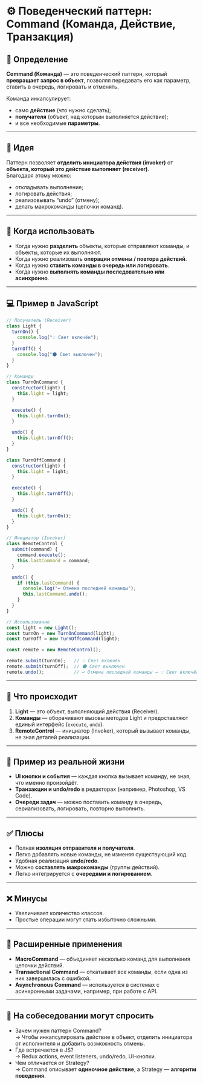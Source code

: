 # ⚙️ Поведенческий паттерн: Command (Команда, Действие, Транзакция)

## 📌 Определение
**Command (Команда)** — это поведенческий паттерн, который **превращает запрос в объект**, позволяя передавать его как параметр, ставить в очередь, логировать и отменять.

Команда инкапсулирует:
- само **действие** (что нужно сделать);
- **получателя** (объект, над которым выполняется действие);
- и все необходимые **параметры**.

---

## 🎯 Идея
Паттерн позволяет **отделить инициатора действия (invoker)** от **объекта, который это действие выполняет (receiver)**.  
Благодаря этому можно:
- откладывать выполнение;
- логировать действия;
- реализовывать “undo” (отмену);
- делать макрокоманды (цепочки команд).

---

## 🧩 Когда использовать
- Когда нужно **разделить** объекты, которые отправляют команды, и объекты, которые их выполняют.  
- Когда нужно реализовать **операции отмены / повтора действий**.  
- Когда нужно **ставить команды в очередь или логировать**.  
- Когда нужно **выполнять команды последовательно или асинхронно**.

---

## 💻 Пример в JavaScript

```js
// Получатель (Receiver)
class Light {
  turnOn() {
    console.log("💡 Свет включён");
  }
  turnOff() {
    console.log("🌑 Свет выключен");
  }
}

// Команды
class TurnOnCommand {
  constructor(light) {
    this.light = light;
  }

  execute() {
    this.light.turnOn();
  }

  undo() {
    this.light.turnOff();
  }
}

class TurnOffCommand {
  constructor(light) {
    this.light = light;
  }

  execute() {
    this.light.turnOff();
  }

  undo() {
    this.light.turnOn();
  }
}

// Инициатор (Invoker)
class RemoteControl {
  submit(command) {
    command.execute();
    this.lastCommand = command;
  }

  undo() {
    if (this.lastCommand) {
      console.log("↩️ Отмена последней команды");
      this.lastCommand.undo();
    }
  }
}

// Использование
const light = new Light();
const turnOn = new TurnOnCommand(light);
const turnOff = new TurnOffCommand(light);

const remote = new RemoteControl();

remote.submit(turnOn);   // 💡 Свет включён
remote.submit(turnOff);  // 🌑 Свет выключен
remote.undo();           // ↩️ Отмена последней команды → 💡 Свет включён
```

---

## 🧠 Что происходит
1. **Light** — это объект, выполняющий действия (Receiver).  
2. **Команды** — оборачивают вызовы методов Light и предоставляют единый интерфейс (`execute`, `undo`).  
3. **RemoteControl** — инициатор (Invoker), который вызывает команды, не зная деталей реализации.

---

## 🧰 Пример из реальной жизни
- **UI кнопки и события** — каждая кнопка вызывает команду, не зная, что именно произойдёт.  
- **Транзакции и undo/redo** в редакторах (например, Photoshop, VS Code).  
- **Очереди задач** — можно поставить команду в очередь, сериализовать, логировать, повторно выполнить.

---

## ✅ Плюсы
- Полная **изоляция отправителя и получателя**.  
- Легко добавлять новые команды, не изменяя существующий код.  
- Удобная реализация **undo/redo**.  
- Можно **составлять макрокоманды** (группы действий).  
- Легко интегрируется с **очередями и логированием**.

---

## ❌ Минусы
- Увеличивает количество классов.  
- Простые операции могут стать избыточно сложными.

---

## 🔁 Расширенные применения
- **MacroCommand** — объединяет несколько команд для выполнения цепочки действий.  
- **Transactional Command** — откатывает все команды, если одна из них завершилась с ошибкой.  
- **Asynchronous Command** — используется в системах с асинхронными задачами, например, при работе с API.

---

## 💬 На собеседовании могут спросить
- Зачем нужен паттерн Command?  
  → Чтобы инкапсулировать действие в объект, отделить инициатора от исполнителя и добавить возможность отмены.  
- Где встречается в JS?  
  → Redux actions, event listeners, undo/redo, UI-кнопки.  
- Чем отличается от Strategy?  
  → Command описывает **одиночное действие**, а Strategy — **алгоритм поведения**.